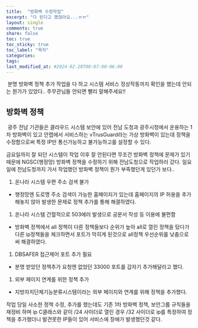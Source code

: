 ```yaml
---
title:  "방화벽 수정작업"
excerpt: "다 된다고 했잖아요...ㅠㅠ"
layout: single
comments: true
share: false
toc: true
toc_sticky: true
toc_label: "목차"
categories:
tags:
last_modified_at: #2024-02-20T08:07:00-06:00
---
```

&nbsp;분명 방화벽 정책 추가 작업을 다 하고 시스템 서비스 정상작동까지 확인을 했는데 안되는 뭔가가 있었다.. 주무관님들 안되면 빨리 말해주세요!!

## 방화벽 정책
&nbsp;광주 전남 기관들은 클라우드 시스템 보안에 있어 전남 도청과 광주시청에서 운용하는 1차 방화벽이 있고 안랩에서 서비스하는 vTrusGuard라는 가상 방화벽이 있는데 정책을 수정함으로써 특정 IP만 통신가능하고 불가능하고를 설정할 수 있다.

금요일까지 잘 되던 시스템이 작업 이후 잘 안된다면 무조건 방화벽 정책에 문제가 있기 때문에 NGSC(행정망) 방화벽 정책을 수정하기 위해 전남도청으로 작업하러 갔다. 일요일에 전남도청까지 가서 작업했던 방화벽 정책이 뭔가 부족했던게 있던가 보다..

1. 온나라 시스템 우편 주소 검색 불가
+ 행정망엔 도로명 주소 검색이 가능한 홈페이지가 있는데 홈페이지의 IP 허용을 추가해놓지 않아 발생한 문제로 정책 추가를 통해 해결하였다.
1. 온나라 시스템 간혈적으로 503에러 발생으로 공문서 작성 등 이용에 불편함
+ 방화벽 정책에서 all 정책이 다른 정책들보다 순위가 높아 all로 열린 정책을 탔다가 다른 ip정책들을 체크하면서 포트가 막히게 된것으로 all정책 우선순위를 낮춤으로써 해결하였다.
1. DBSAFER 접근제어 포트 추가 필요
+ 분명 받았던 정책추가 요청엔 없었던 33000 포트를 갑자기 추가해달라고 했다.
1. 외부 페이지 연계를 위한 정책 추가
+ 지방자치단체기능분류시스템이라는 외부 페이지와 연계를 위해 정책을 추가했다.

작업 당일 사소한 정책 수정, 추가를 했는데도 기존 1차 방화벽 정책, 보안그룹 규칙들을 재정비 하며 ip C클래스와 같이 /24 사이더로 열린 경우 /32 사이더로 ip를 특정하여 정책을 추가했더니 발견못한 IP들이 있어 서비스에 장애가 발생했던것 같다.